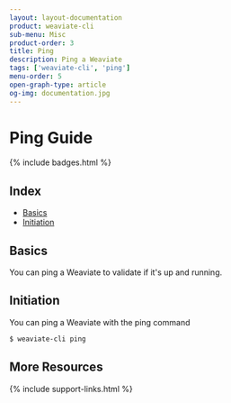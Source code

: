 ```yaml
---
layout: layout-documentation
product: weaviate-cli
sub-menu: Misc
product-order: 3
title: Ping
description: Ping a Weaviate
tags: ['weaviate-cli', 'ping']
menu-order: 5
open-graph-type: article
og-img: documentation.jpg
---
```


# Ping Guide

{% include badges.html %}

## Index

- [Basics](#basics)
- [Initiation](#initiation)

## Basics

You can ping a Weaviate to validate if it's up and running.

## Initiation

You can ping a Weaviate with the ping command

```bash
$ weaviate-cli ping
```

## More Resources

{% include support-links.html %}